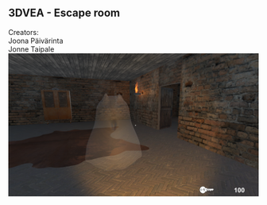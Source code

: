 ## 3DVEA - Escape room  
  
Creators:  
Joona Päivärinta  
Jonne Taipale  
<img src = "images/img.png">
